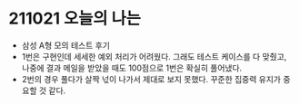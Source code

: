 # 211021 오늘의 나는



- 삼성 A형 모의 테스트 후기
- 1번은 구현인데 세세한 예외 처리가 어려웠다. 그래도 테스트 케이스를 다 맞췄고, 나중에 결과 메일을 받았을 때도 100점으로 1번은 확실히 풀어냈다.
- 2번의 경우 풀다가 살짝 넋이 나가서 제대로 보지 못했다. 꾸준한 집중력 유지가 중요할 것 같다.

